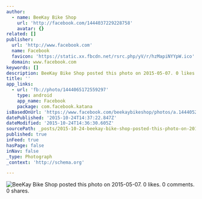 ```yaml
---
author:
  - name: BeeKay Bike Shop
    url: 'http://facebook.com/1444037229228758'
    avatar: {}
related: []
publisher:
  url: 'http://www.facebook.com'
  name: Facebook
  favicon: 'https://static.xx.fbcdn.net/rsrc.php/yV/r/hzMapiNYYpW.ico'
  domain: www.facebook.com
keywords: []
description: BeeKay Bike Shop posted this photo on 2015-05-07. 0 likes. 0 comments. 0 shares.
title: ''
app_links:
  - url: 'fb://photo/1444065172559297'
    type: android
    app_name: Facebook
    package: com.facebook.katana
isBasedOnUrl: 'https://www.facebook.com/beekaybikeshop/photos/a.1444052315893916.1073741827.1444037229228758/1444065172559297/?type=3'
datePublished: '2015-10-24T14:37:22.847Z'
dateModified: '2015-10-24T14:36:30.605Z'
sourcePath: _posts/2015-10-24-beekay-bike-shop-posted-this-photo-on-2015-05-07-0-likes-0.md
published: true
inFeed: true
hasPage: false
inNav: false
_type: Photograph
_context: 'http://schema.org'

---
```

![BeeKay Bike Shop posted this photo on 2015-05-07&period; 0 likes&period; 0 comments&period; 0 shares&period;](https://scontent.xx.fbcdn.net/hphotos-xta1/t31.0-8/s720x720/11238977_1444065172559297_6312060393909086241_o.jpg)